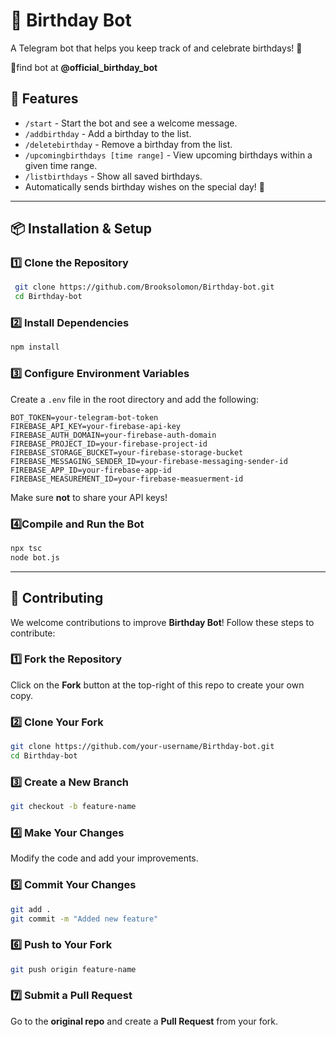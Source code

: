 # 🎉 Birthday Bot

A Telegram bot that helps you keep track of and celebrate birthdays! 🎂

📱find bot at **@official_birthday_bot**

## 🚀 Features
- `/start` - Start the bot and see a welcome message.
- `/addbirthday` - Add a birthday to the list.
- `/deletebirthday` - Remove a birthday from the list.
- `/upcomingbirthdays [time range]` - View upcoming birthdays within a given time range.
- `/listbirthdays` - Show all saved birthdays.
- Automatically sends birthday wishes on the special day! 🎈

---

## 📦 Installation & Setup

### **1️⃣ Clone the Repository**
```sh
 git clone https://github.com/Brooksolomon/Birthday-bot.git
 cd Birthday-bot
```

### **2️⃣ Install Dependencies**
```sh
npm install
```

### **3️⃣ Configure Environment Variables**
Create a `.env` file in the root directory and add the following:
```env
BOT_TOKEN=your-telegram-bot-token
FIREBASE_API_KEY=your-firebase-api-key
FIREBASE_AUTH_DOMAIN=your-firebase-auth-domain
FIREBASE_PROJECT_ID=your-firebase-project-id
FIREBASE_STORAGE_BUCKET=your-firebase-storage-bucket
FIREBASE_MESSAGING_SENDER_ID=your-firebase-messaging-sender-id
FIREBASE_APP_ID=your-firebase-app-id
FIREBASE_MEASUREMENT_ID=your-firebase-measuerment-id
```
Make sure **not** to share your API keys!

### **4️⃣Compile and Run the Bot**
```sh
npx tsc
node bot.js
```

---

## 🤝 Contributing
We welcome contributions to improve **Birthday Bot**! Follow these steps to contribute:

### **1️⃣ Fork the Repository**
Click on the **Fork** button at the top-right of this repo to create your own copy.

### **2️⃣ Clone Your Fork**
```sh
git clone https://github.com/your-username/Birthday-bot.git
cd Birthday-bot
```

### **3️⃣ Create a New Branch**
```sh
git checkout -b feature-name
```

### **4️⃣ Make Your Changes**
Modify the code and add your improvements.

### **5️⃣ Commit Your Changes**
```sh
git add .
git commit -m "Added new feature"
```

### **6️⃣ Push to Your Fork**
```sh
git push origin feature-name
```

### **7️⃣ Submit a Pull Request**
Go to the **original repo** and create a **Pull Request** from your fork.



